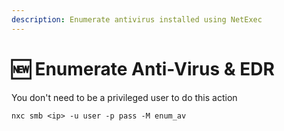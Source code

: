 ```yaml
---
description: Enumerate antivirus installed using NetExec
---
```


# 🆕 Enumerate Anti-Virus & EDR

You don't need to be a privileged user to do this action

```
nxc smb <ip> -u user -p pass -M enum_av
```
